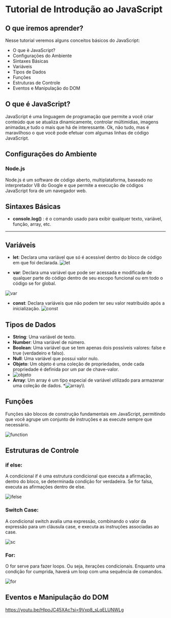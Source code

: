 # Tutorial de Introdução ao JavaScript

## O que iremos aprender?
  Nesse tutorial veremos alguns conceitos básicos do JavaScript:
* O que è JavaScript?
* Configurações do Ambiente
* Sintaxes Básicas
* Variáveis
* Tipos de Dados
* Funções
* Estruturas de Controle
* Eventos e Manipulação do DOM

## O que é JavaScript?
JavaScript é uma linguagem de programação que permite a você criar conteúdo que se atualiza dinamicamente,
controlar múltimídias, imagens animadas,e tudo o mais que há de interessante.
Ok, não tudo, mas é maravilhoso o que você pode efetuar com algumas linhas de código JavaScript.  

## Configurações do Ambiente
### Node.js
Node.js é um software de código aberto, multiplataforma, baseado no interpretador V8 do Google e que permite a execução de códigos JavaScript fora de um navegador web.

## Sintaxes Básicas 
* **console.log()** : é o comando usado para exibir qualquer texto, variável, função, array, etc.
*  **
## Variáveis
* **let**: Declara uma variável que só é acessível dentro do bloco de código em que foi declarada.
![let](https://github.com/Henriquelz26/TutorialJavaScript/assets/135260061/11fc402e-e4c6-4c3f-968c-ade780ef46c2)

* **var**: Declara uma variável que pode ser acessada e modificada de qualquer parte do código dentro de seu escopo funcional ou em todo o código se for global.

![var](https://github.com/Henriquelz26/TutorialJavaScript/assets/135260061/22a2f67d-0bf8-499e-91fa-339fd44f0061)

* **const**: Declara variáveis que não podem ter seu valor reatribuído após a inicialização.
![const](https://github.com/Henriquelz26/TutorialJavaScript/assets/135260061/00aab47e-cb86-4887-b8a1-d0ffbb1d44b4)


## Tipos de Dados
* **String**: Uma variável de texto.
* **Number**: Uma variável de número.
* **Boolean**: Uma variável que se tem apenas dois possíveis valores: false e true (verdadeiro e falso).
* **Null**: Uma variável que possui valor nulo.
* **Objeto**: Um objeto é uma coleção de propriedades, onde cada propriedade é definida por um par de chave-valor.
* ![objeto](https://github.com/Henriquelz26/TutorialJavaScript/assets/135260061/a2888e65-39b3-490c-9442-de2b2dfe2813)
* **Array**: Um array é um tipo especial de variável utilizado para armazenar uma coleção de dados.
*![array](https://github.com/Henriquelz26/TutorialJavaScript/assets/135260061/5f4a4592-88e9-4f20-8ff6-c653749420ce)\\\\
 

## Funções
Funções são blocos de construção fundamentais em JavaScript, permitindo que você agrupe um conjunto de instruções e as execute sempre que necessário.

![function](https://github.com/Henriquelz26/TutorialJavaScript/assets/135260061/ca2ba490-8908-4758-a74a-af85142cb16b)

## Estruturas de Controle
### if else:
A condicional if é uma estrutura condicional que executa a afirmação, dentro do bloco, se determinada condição for verdadeira. Se for falsa, executa as afirmações dentro de else.

![ifelse](https://github.com/Henriquelz26/TutorialJavaScript/assets/135260061/9663c7f7-a332-4cc1-8aeb-999ff4a65358)

### Switch Case:
A condicional switch avalia uma expressão, combinando o valor da expressão para um cláusula case, e executa as instruções associadas ao case.

![sc](https://github.com/Henriquelz26/TutorialJavaScript/assets/135260061/080681e1-86b1-45c7-8656-2ab162784ce0)

### For:
O for serve para fazer loops. Ou seja, iterações condicionais. Enquanto uma condição for cumprida, haverá um loop com uma sequência de comandos.

![for](https://github.com/Henriquelz26/TutorialJavaScript/assets/135260061/9cc3d32f-1324-4f25-a8c9-016cf9fb40e3)



## Eventos e Manipulação do DOM   



https://youtu.be/HlpoJC45XAc?si=9Vxp8_sLqELUNWLg
